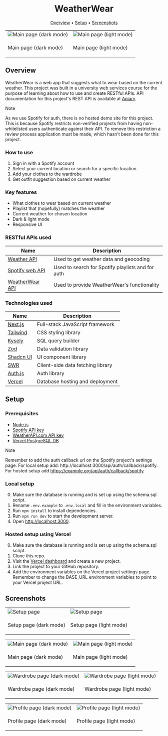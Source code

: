 <h1 align="center">WeatherWear</h1>

<p align="center">
  <a href="#overview">Overview</a> •
  <a href="#setup">Setup</a> •
  <a href="#screenshots">Screenshots</a>
</p>

<div align="center">
  <table>
    <tr>
      <td>
        <img alt="Main page (dark mode)" src="https://github.com/user-attachments/assets/e44ba44e-fc63-46ce-ab25-6e811cf9f232">
      </td>
      <td>
        <img alt="Main page (light mode)" src="https://github.com/user-attachments/assets/beccc6f7-7fd3-4e59-bcd4-80ab33562292">
      </td>
    </tr>
    <tr>
      <td>
        <p>Main page (dark mode)</p>
      </td>
        <td>
        <p>Main page (light mode)</p>
      </td>
    </tr>
  </table>
</div>

## Overview
WeatherWear is a web app that suggests what to wear based on the current weather. This project was built in a university web services course for the purpose of learning about how to use and create RESTful APIs. API documentation for this project's REST API is available at [Apiary](https://weatherwear.docs.apiary.io).

> [!NOTE]
> As we use Spotify for auth, there is no hosted demo site for this project. This is because Spotify restricts non-verified projects from having non-whitelisted users authenticate against their API. To remove this restriction a review process application must be made, which hasn't been done for this project.

### How to use
1. Sign in with a Spotify account
2. Select your current location or search for a specific location.
3. Add your clothes to the wardrobe
4. Get outfit suggestion based on current weather

### Key features
* What clothes to wear based on current weather
* Playlist that (hopefully) matches the weather
* Current weather for chosen location
* Dark & light mode
* Responsive UI

### RESTful APIs used
| Name                                                                   | Description                                           |
|------------------------------------------------------------------------|-------------------------------------------------------|
| [Weather API](https://www.weatherapi.com/)                             | Used to get weather data and geocoding                |
| [Spotify web API](https://developer.spotify.com/documentation/web-api) | Used to search for Spotify playlists and for auth     |
| [WeatherWear API](https://weatherwear.docs.apiary.io/)                 | Used to provide WeatherWear's functionality           |

### Technologies used

| Name                                           | Description                          |
|------------------------------------------------|--------------------------------------|
| [Next.js](https://nextjs.org/)                 | Full-stack JavaScript framework      |
| [Tailwind](https://tailwindcss.com/)           | CSS styling library                  |
| [Kysely](https://github.com/kysely-org/kysely) | SQL query builder                    |
| [Zod](https://github.com/colinhacks/zod)       | Data validation library              |
| [Shadcn UI](https://github.com/shadcn-ui/ui)   | UI component library                 |
| [SWR](https://swr.vercel.app/)                 | Client-side data fetching library    |
| [Auth.js](https://authjs.dev/)                 | Auth library                         |
| [Vercel](https://vercel.com/)                  | Database hosting and deployment      |

## Setup

### Prerequisites

-   [Node.js](https://nodejs.org/)
-   [Spotify API key](https://developer.spotify.com/documentation/web-api)
-   [WeatherAPI.com API key](https://www.weatherapi.com/)
-   [Vercel PostgreSQL DB](https://vercel.com/docs/storage/vercel-postgres/quickstart)

> [!NOTE]
> Remember to add the auth callback url on the Spotify project's settings page.
> For local setup add: http://localhost:3000/api/auth/callback/spotify.
> For hosted setup add https://example.org/api/auth/callback/spotify

### Local setup

0. Make sure the database is running and is set up using the schema.sql script.
1. Rename `.env.example` to `.env.local` and fill in the environment variables.
2. Run `npm install` to install dependencies.
3. Run `npm run dev` to start the development server.
4. Open [http://localhost:3000](http://localhost:3000).

### Hosted setup using Vercel
0. Make sure the database is running and is set up using the schema.sql script.
1. Clone this repo.
2. Visit the [Vercel dashboard](https://vercel.com/dashboard) and create a new project.
3. Link the project to your GitHub repository.
4. Add the environment variables on the Vercel project settings page. Remember to change the BASE_URL environment variables to point to your Vercel project URL.

## Screenshots

<div align="center">
  <table>
    <tr>
      <td>
        <img alt="Setup page" src="https://github.com/user-attachments/assets/2c16390a-18d7-48f2-b450-aa81a1701475">
      </td>
      <td>
        <img alt="Setup page" src="https://github.com/user-attachments/assets/efdb9194-c195-42fe-ac08-0cb92c441519">
      </td>
    </tr>
    <tr>
      <td>
        <p>Setup page (dark mode)</p>
      </td>
        <td>
        <p>Setup page (light mode)</p>
      </td>
    </tr>
  </table>
</div>

<div align="center">
  <table>
    <tr>
      <td>
        <img alt="Main page (dark mode)" src="https://github.com/user-attachments/assets/0015ba5e-26c8-426c-9b01-7d1629882511">
      </td>
      <td>
        <img alt="Main page (light mode)" src="https://github.com/user-attachments/assets/4844d788-3199-4424-9c0c-597fbc0a583e">
      </td>
    </tr>
    <tr>
      <td>
        <p>Main page (dark mode)</p>
      </td>
        <td>
        <p>Main page (light mode)</p>
      </td>
    </tr>
  </table>
</div>

<div align="center">
  <table>
    <tr>
      <td>
        <img alt="Wardrobe page (dark mode)" src="https://github.com/user-attachments/assets/c71b40b2-fa22-4192-acda-52936ebd971a">
      </td>
      <td>
        <img alt="Wardrobe page (light mode)" src="https://github.com/user-attachments/assets/72ebffa4-92c7-4104-b4bc-f9dddef39e96">
      </td>
    </tr>
    <tr>
      <td>
        <p>Wardrobe page (dark mode)</p>
      </td>
        <td>
        <p>Wardrobe page (light mode)</p>
      </td>
    </tr>
  </table>
</div>

<div align="center">
  <table>
    <tr>
      <td>
        <img alt="Profile page (dark mode)" src="https://github.com/user-attachments/assets/c13d3462-120e-47a3-9a98-dd23ad7d275b">
      </td>
      <td>
        <img alt="Profile page (light mode)" src="https://github.com/user-attachments/assets/04a59976-3032-4d1f-aa8a-40b175e3347e">
      </td>
    </tr>
    <tr>
      <td>
        <p>Profile page (dark mode)</p>
      </td>
        <td>
        <p>Profile page (light mode)</p>
      </td>
    </tr>
  </table>
</div>

